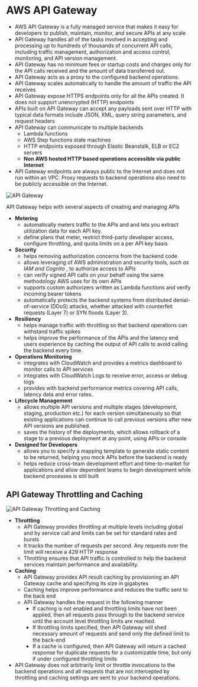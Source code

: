 # AWS API Gateway

* AWS API Gateway is a fully managed service that makes it easy for developers to publish, maintain, monitor, and secure APIs at any scale
* API Gateway handles all of the tasks involved in accepting and processing up to hundreds of thousands of concurrent API calls, including traffic management, authorization and access control, monitoring, and API version management.
* API Gateway has no minimum fees or startup costs and charges only for the API calls received and the amount of data transferred out.
* API Gateway acts as a proxy to the configured backend operations.
* API Gateway scales automatically to handle the amount of traffic the API receives
* API Gateway expose HTTPS endpoints only for all the APIs created. It does not support unencrypted \(HTTP\) endpoints
* APIs built on API Gateway can accept any payloads sent over HTTP with typical data formats include JSON, XML, query string parameters, and request headers
* API Gateway can communicate to multiple backends
  * Lambda functions
  * AWS Step functions state machines
  * HTTP endpoints exposed through Elastic Beanstalk, ELB or EC2 servers
  * **Non AWS hosted HTTP based operations accessible via public Internet**
* API Gateway endpoints are always public to the Internet and does not run within an VPC. Proxy requests to backend operations also need to be publicly accessible on the Internet.

![](https://i0.wp.com/d0.awsstatic.com/product-marketing/API%20Gateway/APIGateway_Diagram.png?zoom=1.25&resize=656%2C241&ssl=1 "API Gateway")

API Gateway helps with several aspects of creating and managing APIs

* **Metering**
  * automatically meters traffic to the APIs and and lets you extract utilization data for each API key.
  * define plans that meter, restrict third-party developer access, configure throttling, and quota limits on a per API key basis
* **Security**
  * helps removing authorization concerns from the backend code
  * allows leveraging of AWS administration and security tools,
    _such as IAM and Cognito_
    , to authorize access to APIs
  * can verify signed API calls on your behalf using the same methodology AWS uses for its own APIs
  * supports custom authorizers written as Lambda functions and verify incoming bearer tokens
  * automatically protects the backend systems from distributed denial-of-service \(DDoS\) attacks, whether attacked with counterfeit requests \(Layer 7\) or SYN floods \(Layer 3\).
* **Resiliency**
  * helps manage traffic with throttling so that backend operations can withstand traffic spikes
  * helps improve the performance of the APIs and the latency end users experience by caching the output of API calls to avoid calling the backend every time.
* **Operations Monitoring**
  * integrates with CloudWatch and provides a metrics dashboard to monitor calls to API services
  * integrates with CloudWatch Logs to receive error, access or debug logs
  * provides with backend performance metrics covering API calls, latency data and error rates.
* **Lifecycle Management**
  * allows multiple API versions and multiple stages \(development, staging, production etc.\) for each version simultaneously so that existing applications can continue to call previous versions after new API versions are published.
  * saves the history of the deployments, which allows rollback of a stage to a previous deployment at any point, using APIs or console
* **Designed for Developers**
  * allows you to specify a mapping template to generate static content to be returned, helping you mock APIs before the backend is ready
  * helps reduce cross-team development effort and time-to-market for applications and allow dependent teams to begin development while backend processes is still built

## API Gateway Throttling and Caching

![](https://i2.wp.com/d0.awsstatic.com/products/APIGateway/RequestProcessingWorkflow.jpg?zoom=1.25&resize=656%2C366&ssl=1 "API Gateway Throttling and Caching")

* **Throttling**
  * API Gateway provides throttling at multiple levels including global and by service call and limits can be set for standard rates and bursts
  * It tracks the number of requests per second. Any requests over the limit will receive a 429 HTTP response
  * Throttling ensures that API traffic is controlled to help the backend services maintain performance and availability.
* **Caching**
  * API Gateway provides API result caching by provisioning an API Gateway cache and specifying its size in gigabytes
  * Caching helps improve performance and reduces the traffic sent to the back end
  * API Gateway handles the request in the following manner
    * If caching is not enabled and throttling limits have not been applied, then all requests pass through to the backend service until the account level throttling limits are reached.
    * If throttling limits specified, then API Gateway will shed necessary amount of requests and send only the defined limit to the back-end
    * If a cache is configured, then API Gateway will return a cached response for duplicate requests for a customizable time, but only if under configured throttling limits
* API Gateway does not arbitrarily limit or throttle invocations to the backend operations and all requests that are not intercepted by throttling and caching settings are sent to your backend operations.



